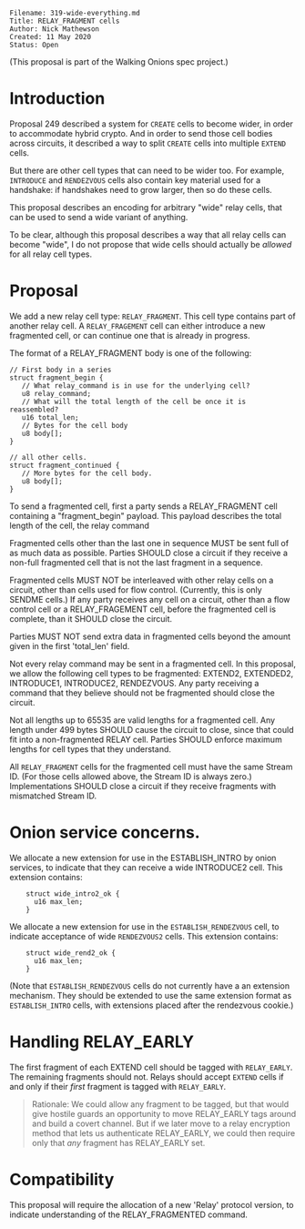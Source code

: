 ```
Filename: 319-wide-everything.md
Title: RELAY_FRAGMENT cells
Author: Nick Mathewson
Created: 11 May 2020
Status: Open
```

(This proposal is part of the Walking Onions spec project.)

# Introduction

Proposal 249 described a system for `CREATE` cells to become wider, in order to
accommodate hybrid crypto.  And in order to send those cell bodies across
circuits, it described a way to split `CREATE` cells into multiple `EXTEND`
cells.

But there are other cell types that can need to be wider too. For
example, `INTRODUCE` and `RENDEZVOUS` cells also contain key material
used for a handshake: if handshakes need to grow larger, then so do
these cells.

This proposal describes an encoding for arbitrary "wide" relay cells,
that can be used to send a wide variant of anything.

To be clear, although this proposal describes a way that all relay
cells can become "wide", I do not propose that wide cells should
actually be _allowed_ for all relay cell types.

# Proposal

We add a new relay cell type: `RELAY_FRAGMENT`.  This cell type contains part
of another relay cell.  A `RELAY_FRAGEMENT` cell can either introduce a new
fragmented cell, or can continue one that is already in progress.

The format of a RELAY_FRAGMENT body is one of the following:

    // First body in a series
    struct fragment_begin {
       // What relay_command is in use for the underlying cell?
       u8 relay_command;
       // What will the total length of the cell be once it is reassembled?
       u16 total_len;
       // Bytes for the cell body
       u8 body[];
    }

    // all other cells.
    struct fragment_continued {
       // More bytes for the cell body.
       u8 body[];
    }

To send a fragmented cell, first a party sends a RELAY_FRAGMENT cell
containing a "fragment_begin" payload.  This payload describes the total
length of the cell, the relay command

Fragmented cells other than the last one in sequence MUST be sent full of
as much data as possible.  Parties SHOULD close a circuit if they receive a
non-full fragmented cell that is not the last fragment in a sequence.

Fragmented cells MUST NOT be interleaved with other relay cells on a circuit,
other than cells used for flow control. (Currently, this is only SENDME
cells.)  If any party receives any cell on a circuit, other than a flow
control cell or a RELAY_FRAGEMENT cell, before the fragmented cell is
complete, than it SHOULD close the circuit.

Parties MUST NOT send extra data in fragmented cells beyond the amount given
in the first 'total_len' field.

Not every relay command may be sent in a fragmented cell.  In this proposal,
we allow the following cell types to be fragmented: EXTEND2, EXTENDED2,
INTRODUCE1, INTRODUCE2, RENDEZVOUS.  Any party receiving a command that they
believe should not be fragmented should close the circuit.

Not all lengths up to 65535 are valid lengths for a fragmented cell.  Any
length under 499 bytes SHOULD cause the circuit to close, since that could
fit into a non-fragmented RELAY cell.  Parties SHOULD enforce maximum lengths
for cell types that they understand.

All `RELAY_FRAGMENT` cells for the fragmented cell must have the
same Stream ID.  (For those cells allowed above, the Stream ID is
always zero.)  Implementations SHOULD close a circuit if they
receive fragments with mismatched Stream ID.

# Onion service concerns.

We allocate a new extension for use in the ESTABLISH_INTRO by onion services,
to indicate that they can receive a wide INTRODUCE2 cell.  This extension
contains:

        struct wide_intro2_ok {
          u16 max_len;
        }

We allocate a new extension for use in the `ESTABLISH_RENDEZVOUS`
cell, to indicate acceptance of wide `RENDEZVOUS2` cells.  This
extension contains:

        struct wide_rend2_ok {
          u16 max_len;
        }

(Note that `ESTABLISH_RENDEZVOUS` cells do not currently have a an
extension mechanism.  They should be extended to use the same
extension format as `ESTABLISH_INTRO` cells, with extensions placed
after the rendezvous cookie.)

# Handling RELAY_EARLY

The first fragment of each EXTEND cell should be tagged with `RELAY_EARLY`.
The remaining fragments should not.  Relays should accept `EXTEND` cells if and
only if their _first_ fragment is tagged with `RELAY_EARLY`.

> Rationale: We could allow any fragment to be tagged, but that would give
> hostile guards an opportunity to move RELAY_EARLY tags around and build a
> covert channel.  But if we later move to a relay encryption method that
> lets us authenticate RELAY_EARLY, we could then require only that _any_
> fragment has RELAY_EARLY set.

# Compatibility

This proposal will require the allocation of a new 'Relay' protocol version,
to indicate understanding of the RELAY_FRAGMENTED command.

